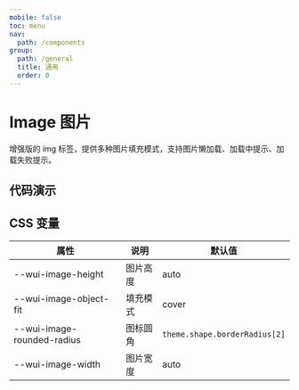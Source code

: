 ```yaml
---
mobile: false
toc: menu
nav:
  path: /components
group:
  path: /general
  title: 通用
  order: 0
---
```


# Image 图片

增强版的 img 标签，提供多种图片填充模式，支持图片懒加载、加载中提示、加载失败提示。

## 代码演示


<code src="./demo/demo1.tsx"></code>



<API src="./Image.tsx"></API>

## CSS 变量

| 属性 | 说明 | 默认值
| - | - | -
| --wui-image-height | 图片高度 | auto
| --wui-image-object-fit | 填充模式 | cover
| --wui-image-rounded-radius | 图标圆角 | `theme.shape.borderRadius[2]`
| --wui-image-width | 图片宽度 | auto

